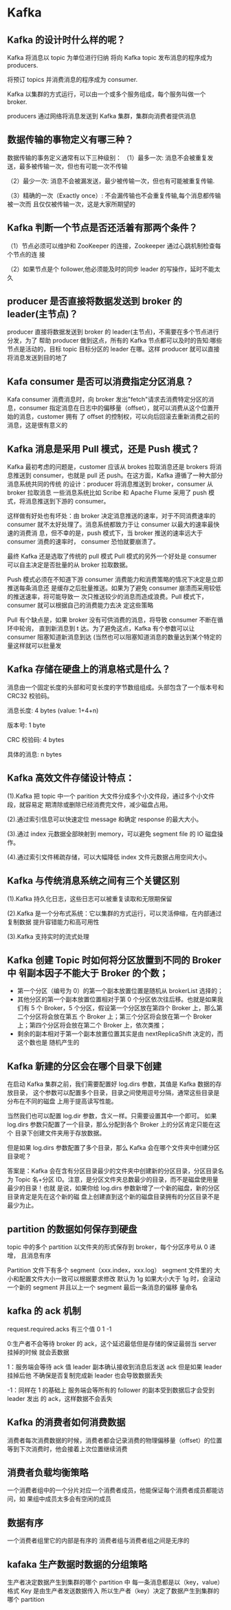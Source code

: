 # Kafka

## Kafka 的设计时什么样的呢？
Kafka 将消息以 topic 为单位进行归纳
将向 Kafka topic 发布消息的程序成为 producers.

将预订 topics 并消费消息的程序成为 consumer.

Kafka 以集群的方式运行，可以由一个或多个服务组成，每个服务叫做一个 broker.

producers 通过网络将消息发送到 Kafka 集群，集群向消费者提供消息

## 数据传输的事物定义有哪三种？

数据传输的事务定义通常有以下三种级别：
（1）最多一次: 消息不会被重复发送，最多被传输一次，但也有可能一次不传输

（2）最少一次: 消息不会被漏发送，最少被传输一次，但也有可能被重复传输. 

（3）精确的一次（Exactly once）: 不会漏传输也不会重复传输,每个消息都传输被一次而
且仅仅被传输一次，这是大家所期望的
## Kafka 判断一个节点是否还活着有那两个条件？
（1）节点必须可以维护和 ZooKeeper 的连接，Zookeeper 通过心跳机制检查每个节点的连
接

（2）如果节点是个 follower,他必须能及时的同步 leader 的写操作，延时不能太久
## producer 是否直接将数据发送到 broker 的 leader(主节点)？

producer 直接将数据发送到 broker 的 leader(主节点)，不需要在多个节点进行分发，为了
帮助 producer 做到这点，所有的 Kafka 节点都可以及时的告知:哪些节点是活动的，目标
topic 目标分区的 leader 在哪。这样 producer 就可以直接将消息发送到目的地了

## Kafa consumer 是否可以消费指定分区消息？

Kafa consumer 消费消息时，向 broker 发出"fetch"请求去消费特定分区的消息，consumer
指定消息在日志中的偏移量（offset），就可以消费从这个位置开始的消息，customer 拥有
了 offset 的控制权，可以向后回滚去重新消费之前的消息，这是很有意义的

## Kafka 消息是采用 Pull 模式，还是 Push 模式？

Kafka 最初考虑的问题是，customer 应该从 brokes 拉取消息还是 brokers 将消息推送到
consumer，也就是 pull 还 push。在这方面，Kafka 遵循了一种大部分消息系统共同的传统
的设计：producer 将消息推送到 broker，consumer 从 broker 拉取消息
一些消息系统比如 Scribe 和 Apache Flume 采用了 push 模式，将消息推送到下游的
consumer。

这样做有好处也有坏处：由 broker 决定消息推送的速率，对于不同消费速率的
consumer 就不太好处理了。消息系统都致力于让 consumer 以最大的速率最快速的消费消
息，但不幸的是，push 模式下，当 broker 推送的速率远大于 consumer 消费的速率时，
consumer 恐怕就要崩溃了。

最终 Kafka 还是选取了传统的 pull 模式
Pull 模式的另外一个好处是 consumer 可以自主决定是否批量的从 broker 拉取数据。

Push
模式必须在不知道下游 consumer 消费能力和消费策略的情况下决定是立即推送每条消息还
是缓存之后批量推送。如果为了避免 consumer 崩溃而采用较低的推送速率，将可能导致一
次只推送较少的消息而造成浪费。Pull 模式下，consumer 就可以根据自己的消费能力去决
定这些策略

Pull 有个缺点是，如果 broker 没有可供消费的消息，将导致 consumer 不断在循环中轮询，
直到新消息到 t 达。为了避免这点，Kafka 有个参数可以让 consumer 阻塞知道新消息到达
(当然也可以阻塞知道消息的数量达到某个特定的量这样就可以批量发

## Kafka 存储在硬盘上的消息格式是什么？

消息由一个固定长度的头部和可变长度的字节数组组成。头部包含了一个版本号和 CRC32
校验码。

消息长度: 4 bytes (value: 1+4+n)

版本号: 1 byte

CRC 校验码: 4 bytes

具体的消息: n bytes

## Kafka 高效文件存储设计特点：

(1).Kafka 把 topic 中一个 parition 大文件分成多个小文件段，通过多个小文件段，就容易定
期清除或删除已经消费完文件，减少磁盘占用。

(2).通过索引信息可以快速定位 message 和确定 response 的最大大小。

(3).通过 index 元数据全部映射到 memory，可以避免 segment file 的 IO 磁盘操作。

(4).通过索引文件稀疏存储，可以大幅降低 index 文件元数据占用空间大小。

## Kafka 与传统消息系统之间有三个关键区别

(1).Kafka 持久化日志，这些日志可以被重复读取和无限期保留

(2).Kafka 是一个分布式系统：它以集群的方式运行，可以灵活伸缩，在内部通过复制数据
提升容错能力和高可用性

(3).Kafka 支持实时的流式处理
## Kafka 创建 Topic 时如何将分区放置到不同的 Broker 中 윆副本因子不能大于 Broker 的个数；
* 第一个分区（编号为 0）的第一个副本放置位置是随机从 brokerList 选择的；
* 其他分区的第一个副本放置位置相对于第 0 个分区依次往后移。也就是如果我们有 5 个
Broker，5 个分区，假设第一个分区放在第四个 Broker 上，那么第二个分区将会放在第五
个 Broker 上；第三个分区将会放在第一个 Broker 上；第四个分区将会放在第二个
Broker 上，依次类推；
* 剩余的副本相对于第一个副本放置位置其实是由 nextReplicaShift 决定的，而这个数也是
随机产生的

## Kafka 新建的分区会在哪个目录下创建
在启动 Kafka 集群之前，我们需要配置好 log.dirs 参数，其值是 Kafka 数据的存放目录，
这个参数可以配置多个目录，目录之间使用逗号分隔，通常这些目录是分布在不同的磁盘
上用于提高读写性能。

当然我们也可以配置 log.dir 参数，含义一样。只需要设置其中一个即可。
如果 log.dirs 参数只配置了一个目录，那么分配到各个 Broker 上的分区肯定只能在这个
目录下创建文件夹用于存放数据。

但是如果 log.dirs 参数配置了多个目录，那么 Kafka 会在哪个文件夹中创建分区目录呢？

答案是：Kafka 会在含有分区目录最少的文件夹中创建新的分区目录，分区目录名为 Topic
名+分区 ID。注意，是分区文件夹总数最少的目录，而不是磁盘使用量最少的目录！也就
是说，如果你给 log.dirs 参数新增了一个新的磁盘，新的分区目录肯定是先在这个新的磁
盘上创建直到这个新的磁盘目录拥有的分区目录不是最少为止。
## partition 的数据如何保存到硬盘
topic 中的多个 partition 以文件夹的形式保存到 broker，每个分区序号从 0 递增，
且消息有序

Partition 文件下有多个 segment（xxx.index，xxx.log）
segment 文件里的 大小和配置文件大小一致可以根据要求修改 默认为 1g
如果大小大于 1g 时，会滚动一个新的 segment 并且以上一个 segment 最后一条消息的偏移
量命名

## kafka 的 ack 机制
request.required.acks 有三个值 0 1 -1

0:生产者不会等待 broker 的 ack，这个延迟最低但是存储的保证最弱当 server 挂掉的时候
就会丢数据

1：服务端会等待 ack 值 leader 副本确认接收到消息后发送 ack 但是如果 leader 挂掉后他
不确保是否复制完成新 leader 也会导致数据丢失

-1：同样在 1 的基础上 服务端会等所有的 follower 的副本受到数据后才会受到 leader 发出
的 ack，这样数据不会丢失

## Kafka 的消费者如何消费数据
消费者每次消费数据的时候，消费者都会记录消费的物理偏移量（offset）的位置
等到下次消费时，他会接着上次位置继续消费

## 消费者负载均衡策略
一个消费者组中的一个分片对应一个消费者成员，他能保证每个消费者成员都能访问，如
果组中成员太多会有空闲的成员

## 数据有序
一个消费者组里它的内部是有序的
消费者组与消费者组之间是无序的

## kafaka 生产数据时数据的分组策略
生产者决定数据产生到集群的哪个 partition 中
每一条消息都是以（key，value）格式
Key 是由生产者发送数据传入
所以生产者（key）决定了数据产生到集群的哪个 partition